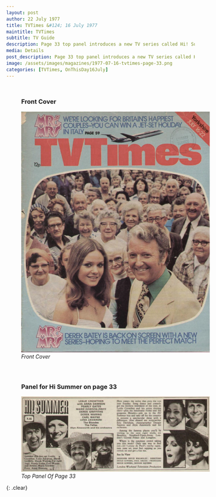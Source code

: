 ```yaml
---
layout: post
author: 22 July 1977
title: TVTimes &#124; 16 July 1977
maintitle: TVTimes
subtitle: TV Guide
description: Page 33 top panel introduces a new TV series called Hi! Summer.
media: Details
post_description: Page 33 top panel introduces a new TV series called Hi! Summer.
image: /assets/images/magazines/1977-07-16-tvtimes-page-33.png
categories: [TVTimes, OnThisDay16July]
---
```


<figure class="fig1" id="front-cover">
<figcaption>
<h3>Front Cover</h3>
</figcaption>
<a href="https://issuu.com/radiosoundsfamiliar/docs/july2016th20197720nfpa"><img src="/assets/images/magazines/1977-07-16-tvtimes-front-cover.png" class="full-width"/></a>
<figcaption>
<cite>Front Cover</cite>
</figcaption>
</figure>

<figure class="fig2" id="panel">
<figcaption>
<h3>Panel for Hi Summer on page 33</h3>
</figcaption>
<a href="https://issuu.com/radiosoundsfamiliar/docs/july2016th20197720nfpa/22"><img src="/assets/images/magazines/1977-07-16-tvtimes-page-33.png" class="full-width"/></a>
<figcaption>
<cite>Top Panel Of Page 33</cite>
</figcaption>
</figure>

<br />{: .clear}

<style>
.dt-published {display: none;}
.post-meta:after {content: "16 - 22 July 1977";}
.height-adjust1 {width:auto; height:350px;}
.height-adjust2 {width:auto; height:307px;}

.fig1 {float:left; width:49%;}

.fig2 {float:right; width:49%;}

@media screen and (orientation:portrait) {
.fig1 {float:left; width:100%; margin-bottom: 25px;}
.fig2 {float:left; width:100%;}
}
</style>

